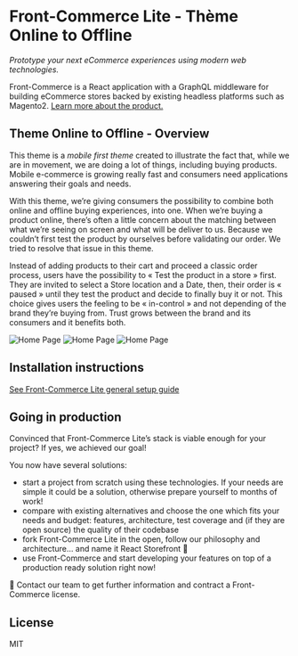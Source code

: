 # Front-Commerce Lite - Thème Online to Offline
*Prototype your next eCommerce experiences using modern web technologies.*

Front-Commerce is a React application with a GraphQL middleware for building eCommerce stores backed by existing headless platforms such as Magento2. [Learn more about the product.](https://developers.front-commerce.com/)

## Theme Online to Offline - Overview
This theme is a *mobile first theme* created to illustrate the fact that, while we are in movement, we are doing a lot of things, including buying products. Mobile e-commerce is growing really fast and consumers need applications answering their goals and needs.

With this theme, we’re giving consumers the possibility to combine both online and offline buying experiences, into one. When we’re buying a product online, there’s often a little concern about the matching between what we’re seeing on screen and what will be deliver to us. Because we couldn’t first test the product by ourselves before validating our order.  We tried to resolve that issue in this theme.

Instead of adding products to their cart and proceed a classic order process, users have the possibility to « Test the product in a store » first. They are invited to select a Store location and a Date, then, their order is « paused » until they test the product and decide to finally buy it or not. This choice gives users the feeling to be « in-control » and not depending of the brand they’re buying from. Trust grows between the brand and its consumers and it benefits both.

![Home Page](./homepage.png)
![Home Page](./map.png)
![Home Page](./calendar.png)

## Installation instructions
[See Front-Commerce Lite general setup guide](https://github.com/front-commerce/front-commerce-lite/blob/master/README.md)

## Going in production
Convinced that Front-Commerce Lite’s stack is viable enough for your project? If yes, we achieved our goal!

You now have several solutions:

* start a project from scratch using these technologies. If your needs are simple it could be a solution, otherwise prepare yourself to months of work!
* compare with existing alternatives and choose the one which fits your needs and budget: features, architecture, test coverage and (if they are open source) the quality of their codebase
* fork Front-Commerce Lite in the open, follow our philosophy and architecture… and name it React Storefront :slightly_smiling_face:
* use Front-Commerce and start developing your features on top of a production ready solution right now!

:email: Contact our team to get further information and contract a Front-Commerce license.

## License
MIT
